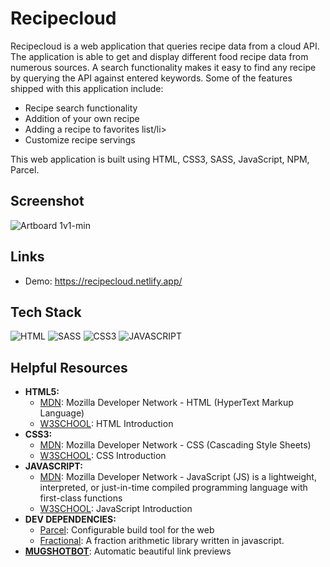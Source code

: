 <h1>Recipecloud</h1>

Recipecloud is a web application that queries recipe data from a cloud API. The application is able to get and display different food recipe data from numerous sources. A search functionality makes it easy to find any recipe by querying the API against entered keywords. Some of the features shipped with this application include:

<ul>
  <li>Recipe search functionality</li>
  <li>Addition of your own recipe</li>
  <li>Adding a recipe to favorites list/li>
  <li>Customize recipe servings</li>
</ul>

This web application is built using HTML, CSS3, SASS, JavaScript, NPM, Parcel.

<h2>Screenshot</h2>

![Artboard 1v1-min](https://user-images.githubusercontent.com/64320618/209995044-c50a23d7-d52b-4c1b-a7a5-d859ae7d680c.png)

<h2>Links</h2>

<ul>
  <li>Demo: <a href="https://recipecloud.netlify.app/" target="_blank">https://recipecloud.netlify.app/</a></li>
</ul>

<h2>Tech Stack</h2>

<p align="left">
  <img src="https://img.shields.io/badge/html5-%23E34F26.svg?style=for-the-badge&logo=html5&logoColor=white" alt="HTML" />
  <img src="https://img.shields.io/badge/sass-hotpink.svg?style=for-the-badge&logo=sass&logoColor=white" alt="SASS" />
  <img src="https://img.shields.io/badge/css3-%231572B6.svg?style=for-the-badge&logo=css3&logoColor=white" alt="CSS3" />
  <img src="https://img.shields.io/badge/JavaScript-black?style=for-the-badge&logo=javascript&logoColor=%23F7DF1E" alt="JAVASCRIPT" />
</p>

<h2>Helpful Resources</h2>

<ul>
  <li><b>HTML5:</b> 
    <ul>
      <li><a href="https://developer.mozilla.org/en-US/docs/Web/HTML" target="_blank">MDN</a>: Mozilla Developer Network - HTML (HyperText Markup Language)</li>
      <li><a href="https://www.w3schools.com/html/html_intro.asp" target="_blank">W3SCHOOL</a>: HTML Introduction</li>
    </ul>
  </li>
  <li><b>CSS3:</b> 
    <ul>
      <li><a href="https://developer.mozilla.org/en-US/docs/Web/CSS" target="_blank">MDN</a>: Mozilla Developer Network - CSS (Cascading Style Sheets)</li>
      <li><a href="https://www.w3schools.com/css/css_intro.asp" target="_blank">W3SCHOOL</a>: CSS Introduction</li>
    </ul>
  </li>
  <li><b>JAVASCRIPT:</b> 
    <ul>
      <li><a href="https://developer.mozilla.org/en-US/docs/Web/JavaScript" target="_blank">MDN</a>: Mozilla Developer Network - JavaScript (JS) is a lightweight, interpreted, or just-in-time compiled programming language with first-class functions</li>
      <li><a href="https://www.w3schools.com/js/js_intro.asp" target="_blank">W3SCHOOL</a>: JavaScript Introduction</li>
    </ul>
  </li>
  <li><b>DEV DEPENDENCIES:</b> 
    <ul>
      <li><a href="https://parceljs.org/" target="_blank">Parcel</a>: Configurable build tool for the web</li>
      <li><a href="https://www.npmjs.com/package/fractional" target="_blank">Fractional</a>: A fraction arithmetic library written in javascript.</li>
    </ul>
  </li>
  <li>
    <b><a href="https://mugshotbot.com/" target="_blank">MUGSHOTBOT</a></b>: Automatic beautiful link previews
  </li>
</ul>

